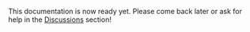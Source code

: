 This documentation is now ready yet. Please come back later or ask for help in the [Discussions](https://github.com/ulises-jeremias/dotfiles/discussions) section!

